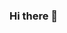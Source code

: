 ### Hi there 👋

<!--
**MaevePark/MaevePark** is a ✨ _special_ ✨ repository because its `README.md` (this file) appears on your GitHub profile.

Here are some ideas to get you started:

- 🔭 I’m currently working on ...
- 🌱 I’m currently learning ...
- 👯 I’m looking to collaborate on ...
- 🤔 I’m looking for help with ...
- 💬 Ask me about ...
- 📫 How to reach me: ...
- 😄 Pronouns: ...
- ⚡ Fun fact: ...
![K-Junyyy's GitHub stats](https://github-readme-stats.vercel.app/api?username=MaevePark&show_icons=true&theme=gruvbox) // 커밋 수
![Top Langs](https://github-readme-stats.vercel.app/api/top-langs/?username=MaevePark&layout=compact&theme=gruvbox) // 사용언어
-->
